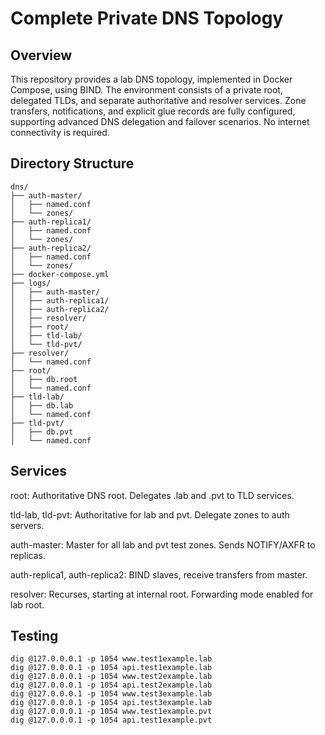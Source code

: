 # Complete Private DNS Topology

## Overview
This repository provides a lab DNS topology, implemented in Docker Compose, using BIND. The environment consists of a private root, delegated TLDs, and separate authoritative and resolver services. Zone transfers, notifications, and explicit glue records are fully configured, supporting advanced DNS delegation and failover scenarios. No internet connectivity is required.

## Directory Structure
```
dns/
├── auth-master/
│   ├── named.conf
│   └── zones/
├── auth-replica1/
│   ├── named.conf
│   └── zones/
├── auth-replica2/
│   ├── named.conf
│   └── zones/
├── docker-compose.yml
├── logs/
│   ├── auth-master/
│   ├── auth-replica1/
│   ├── auth-replica2/
│   ├── resolver/
│   ├── root/
│   ├── tld-lab/
│   └── tld-pvt/
├── resolver/
│   └── named.conf
├── root/
│   ├── db.root
│   └── named.conf
├── tld-lab/
│   ├── db.lab
│   └── named.conf
├── tld-pvt/
│   ├── db.pvt
│   └── named.conf
```
## Services

root: Authoritative DNS root. Delegates .lab and .pvt to TLD services.

tld-lab, tld-pvt: Authoritative for lab and pvt. Delegate zones to auth servers.

auth-master: Master for all lab and pvt test zones. Sends NOTIFY/AXFR to replicas.

auth-replica1, auth-replica2: BIND slaves, receive transfers from master.

resolver: Recurses, starting at internal root. Forwarding mode enabled for lab root.

## Testing

```
dig @127.0.0.0.1 -p 1054 www.test1example.lab
dig @127.0.0.0.1 -p 1054 api.test1example.lab
dig @127.0.0.0.1 -p 1054 www.test2example.lab
dig @127.0.0.0.1 -p 1054 api.test2example.lab
dig @127.0.0.0.1 -p 1054 www.test3example.lab
dig @127.0.0.0.1 -p 1054 api.test3example.lab
dig @127.0.0.0.1 -p 1054 www.test1example.pvt
dig @127.0.0.0.1 -p 1054 api.test1example.pvt
```
